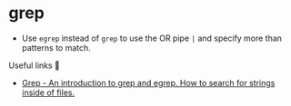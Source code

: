 # grep

- Use `egrep` instead of `grep` to use the OR pipe `|` and specify more than patterns to match.

Useful links 🔗
- [Grep - An introduction to grep and egrep. How to search for strings inside of files.](http://www.grymoire.com/Unix/Grep.html)